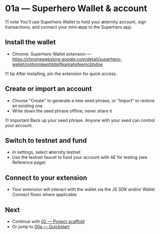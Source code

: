 # 01a — Superhero Wallet & account

!!! note
    You'll use Superhero Wallet to hold your æternity account, sign transactions, and connect your mini‑æpp to the Superhero app.

## Install the wallet
- Chrome: Superhero Wallet extension — https://chromewebstore.google.com/detail/superhero-wallet/mnhmmkepfddpifjkamaligfeemcbhdne

!!! tip
    After installing, pin the extension for quick access.

## Create or import an account
- Choose "Create" to generate a new seed phrase, or "Import" to restore an existing one
- Write down the seed phrase offline; never share it

!!! important
    Back up your seed phrase. Anyone with your seed can control your account.

## Switch to testnet and fund
- In settings, select æternity testnet
- Use the testnet faucet to fund your account with AE for testing (see Reference page)

## Connect to your extension
- Your extension will interact with the wallet via the JS SDK and/or Wallet Connect flows where applicable

## Next
- Continue with [02 — Project scaffold](./02-project-scaffold.md)
- Or jump to [00a — Quickstart](./00a-quickstart.md)
